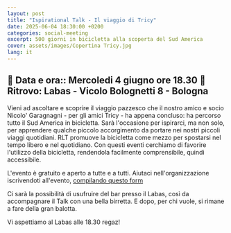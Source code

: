 ```yaml
---
layout: post
title: "Ispirational Talk - Il viaggio di Tricy"
date: 2025-06-04 18:30:00 +0200
categories: social-meeting
excerpt: 500 giorni in bicicletta alla scoperta del Sud America
cover: assets/images/Copertina Tricy.jpg
lang: it
---
```


📅 Data e ora:: Mercoledi 4 giugno ore 18.30
📍 Ritrovo: Labas - Vicolo Bolognetti 8 - Bologna
---

Vieni ad ascoltare e scoprire il viaggio pazzesco che il nostro amico e socio Nicolo' Garagnagni - per gli amici Tricy - ha appena concluso: ha percorso tutto il Sud America in bicicletta. Sarà l'occasione per ispirarci, ma non solo, per apprendere qualche piccolo accorgimento da portare nei nostri piccoli viaggi quotidiani. RLT promuove la bicicletta come mezzo per spostarsi nel tempo libero e nel quotidiano. Con questi eventi cerchiamo di favorire l'utilizzo della bicicletta, rendendola facilmente comprensibile, quindi accessibile. 

L'evento è gratuito e aperto a tutte e a tutti. 
Aiutaci nell'organizzazione iscrivendoti all'evento, [compilando questo form](https://forms.gle/VcQbAE3SK3duFMJ86)

Ci sarà la possibilità di usufruire del bar presso il Labas, così da accompagnare il Talk con una bella birretta. E dopo, per chi vuole, si rimane a fare della gran balotta.

Vi aspettiamo al Labas alle 18.30 regaz!
